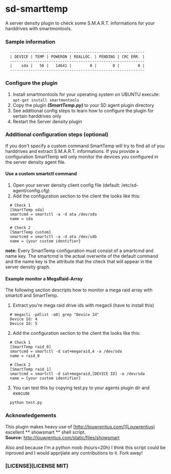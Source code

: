 sd-smarttemp
============

A server density plugin to check some S.M.A.R.T. informations for your harddrives with smartmontools.

### Sample information
```
  -----------------------------------------------------------
  | DEVICE | TEMP | POWERON | REALLOC. | PENDING | CRC ERR. |
  -----------------------------------------------------------
  |    sda |   56 |   14641 |        0 |       0 |        0 |
  -----------------------------------------------------------
```

### Configure the plugin

1. Install smartmontools for your operating system on UBUNTU execute: `` apt-get install smartmontools ``
2. Copy the plugin ***(SmartTemp.py)*** to your SD agent plugin directory
3. See additional config steps to learn how to configure the plugin for sertain harddrives only
4. Restart the Server density plugin

### Additional configuration steps (optional)
If you don't specify a custom command SmartTemp will try to find all of you harddrives and extract S.M.A.R.T. informations. If you provide a configuration SmartTemp will only monitor the devices you configured in the server density agent file.

#### Use a custom smartctl command
1. Open your server density client config file (default: /etc/sd-agent/config.cfg)
2. Add the configuration section to the client the looks like this:
```
  # Check 1
  [SmartTemp sda]
  smartcmd = smartctl -a -d ata /dev/sda
  name = sda

  # Check 2
  [SmartTemp custom]
  smartcmd = smartctl -a -d ata /dev/sdb
  name = {your custom identifier}
```
**note:** Every SmartTemp configuration must consist of a smartcmd and name key. The smartcmd is the actual overwrite of the default command and the name key is the attribute that the check that will appear in the server density graph.

#### Example monitor a MegaRaid-Array

The following section descripts how to monitor a mega raid array with smartctl and SmartTemp. 

1. Extract you're mega raid drive ids with megacli (have to install this)
```
  # megacli -pdlist -a0| grep "Device Id"
  Device Id: 4
  Device Id: 5
```

2. Add the configuration section to the client the looks like this:
```
  # Check 1
  [SmartTemp raid_0]
  smartcmd = smartctl -d sat+megaraid,4 -a /dev/sda
  name = raid_0

  # Check 2
  [SmartTemp raid_1]
  smartcmd = smartctl -d sat+megaraid,[DEVICE ID] -a /dev/sda
  name = [your custom identifier]
```

3. You can test this by copying test.py to your agents plugin dir and execute
```
  python test.py
```

### Acknowledgements
This plugin makes heavy use of [http://louwrentius.com/](Louwrentius) excellent ** showsmart ** shell script.  
**Source:** http://louwrentius.com/static/files/showsmart

Also and because I'm a python noob (hours<20h) I think this script could be inproved and I would apprijiate any contributions to it. Fork away!

### [LICENSE](LICENSE MIT)
